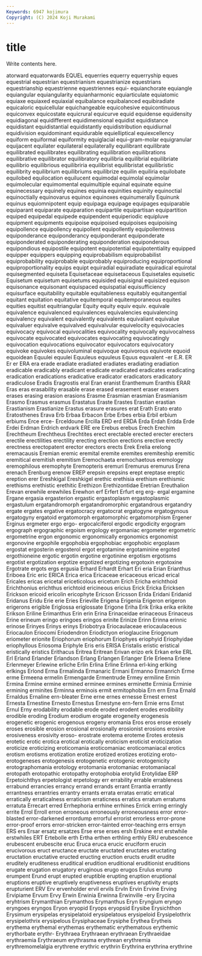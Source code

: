 ```yaml
---
Keywords: 6947 kojimura
Copyright: (C) 2024 Koji Murakami
---
```


# title

Write contents here.



atorward equatorwards EQUEL equerries equerry equerryship eques equestrial equestrian equestrianism
equestrianize equestrians equestrianship equestrienne equestriennes equi- equianchorate equiangle equiangular equiangularity
equianharmonic equiarticulate equiatomic equiaxe equiaxed equiaxial equibalance equibalanced equibiradiate equicaloric
equicellular equichangeable equicohesive equicontinuous equiconvex equicostate equicrural equicurve equid equidense
equidensity equidiagonal equidifferent equidimensional equidist equidistance equidistant equidistantial equidistantly equidistribution
equidiurnal equidivision equidominant equidurable equielliptical equiexcellency equiform equiformal equiformity equiglacial
equi-gram-molar equigranular equijacent equilater equilateral equilaterally equilibrant equilibrate equilibrated equilibrates
equilibrating equilibration equilibrations equilibrative equilibrator equilibratory equilibria equilibrial equilibriate equilibrio
equilibrious equilibriria equilibrist equilibristat equilibristic equilibrity equilibrium equilibriums equilibrize equilin
equiliria equilobate equilobed equilocation equilucent equimodal equimolal equimolar equimolecular equimomental
equimultiple equinal equinate equine equinecessary equinely equines equinia equinities equinity
equinoctial equinoctially equinovarus equinox equinoxes equinumerally Equinunk equinus equiomnipotent equip
equipaga equipage equipages equiparable equiparant equiparate equiparation equipartile equipartisan equipartition
equiped equipedal equipede equipendent equiperiodic equipluve equipment equipments equipoise equipoised
equipoises equipoising equipollence equipollency equipollent equipollently equipollentness equiponderance equiponderancy equiponderant
equiponderate equiponderated equiponderating equiponderation equiponderous equipondious equipostile equipotent equipotential equipotentiality
equipped equipper equippers equipping equiprobabilism equiprobabilist equiprobability equiprobable equiprobably equiproducing
equiproportional equiproportionality equips equipt equiradial equiradiate equiradical equirotal equisegmented equiseta
Equisetaceae equisetaceous Equisetales equisetic Equisetum equisetum equisetums equisided equisignal equisized
equison equisonance equisonant equispaced equispatial equisufficiency equisurface equitability equitable equitableness
equitably equitangential equitant equitation equitative equitemporal equitemporaneous equites equities equitist
equitriangular Equity equity equiv equiv. equivale equivalence equivalenced equivalences equivalencies
equivalencing equivalency equivalent equivalently equivalents equivaliant equivalue equivaluer equivalve equivalved
equivalvular equivelocity equivocacies equivocacy equivocal equivocalities equivocality equivocally equivocalness equivocate
equivocated equivocates equivocating equivocatingly equivocation equivocations equivocator equivocators equivocatory equivoke
equivokes equivoluminal equivoque equivorous equivote equoid equoidean Equulei equulei Equuleus
equuleus Equus equvalent -er E.R. ER Er er ERA era
erade eradiate eradiated eradiates eradiating eradiation eradicable eradicably eradicant eradicate
eradicated eradicates eradicating eradication eradications eradicative eradicator eradicators eradicatory eradiculose
Eradis Eragrostis eral Eran eranist Eranthemum Eranthis ERAR Eras eras
erasability erasable erase erased erasement eraser erasers erases erasing erasion
erasions Erasme Erasmian erasmian Erasmianism Erasmo Erasmus erasmus Erastatus Eraste
Erastes Erastian erastian Erastianism Erastianize Erastus erasure erasures erat Erath
Erato erato Eratosthenes Erava Erb Erbaa Erbacon Erbe Erbes erbia
Erbil erbium erbiums Erce erce- Erceldoune Ercilla ERD erd ERDA
Erda Erdah Erdda Erde Erdei Erdman Erdrich erdvark ERE ere
Erebus erebus Erech Erechim Erechtheum Erechtheus Erechtites erect erectable erected
erecter erecters erectile erectilities erectility erecting erection erections erective erectly
erectness erectopatent erector erectors erects Erek Erelia erelong eremacausis Eremian
eremic eremital eremite eremites eremiteship eremitic eremitical eremitish eremitism Eremochaeta
eremochaetous eremology eremophilous eremophyte Eremopteris eremuri Eremurus eremurus Erena erenach
Erenburg erenow EREP erepsin erepsins erept ereptase ereptic ereption erer
Ereshkigal Ereshkigel erethic erethisia erethism erethismic erethisms erethistic erethitic Erethizon
Erethizontidae Eretrian Ereuthalion Erevan erewhile erewhiles Erewhon erf Erfert Erfurt
erg erg- ergal ergamine Ergane ergasia ergasterion ergastic ergastoplasm ergastoplasmic
ergastulum ergatandromorph ergatandromorphic ergatandrous ergatandry ergate ergates ergative ergatocracy ergatocrat
ergatogyne ergatogynous ergatogyny ergatoid ergatomorph ergatomorphic ergatomorphism Ergener Erginus ergmeter
ergo ergo- ergocalciferol ergodic ergodicity ergogram ergograph ergographic ergoism ergology
ergomaniac ergometer ergometric ergometrine ergon ergonomic ergonomically ergonomics ergonomist ergonovine
ergophile ergophobia ergophobiac ergophobic ergoplasm ergostat ergosterin ergosterol ergot ergotamine
ergotaminine ergoted ergothioneine ergotic ergotin ergotine ergotinine ergotism ergotisms ergotist
ergotization ergotize ergotized ergotizing ergotoxin ergotoxine Ergotrate ergots ergs ergusia
Erhard Erhardt Erhart Eri eria Erian Erianthus Eriboea Eric eric
ERICA Erica erica Ericaceae ericaceous ericad erical Ericales ericas ericetal
ericeticolous ericetum Erich Ericha erichthoid Erichthonius erichthus erichtoid ericineous ericius
Erick Ericka Ericksen Erickson ericoid ericolin ericophyte Ericson Ericsson Erida
Eridani Eridanid Eridanus Eridu Erie erie Eries Erieville Erigena Erigenia
Erigeron erigeron erigerons erigible Eriglossa eriglossate Erigone Eriha Erik Erika
erika erikite Erikson Eriline Erimanthus Erin erin Erina Erinaceidae erinaceous
Erinaceus Erine erineum eringo eringoes eringos erinite Erinize Erinn Erinna
erinnic erinose Erinyes Erinys erinys Eriobotrya Eriocaulaceae eriocaulaceous Eriocaulon Eriocomi
Eriodendron Eriodictyon erioglaucine Eriogonum eriometer erionite Eriophorum eriophorum Eriophyes eriophyid
Eriophyidae eriophyllous Eriosoma Eriphyle Eris eris ERISA Eristalis eristic eristical
eristically eristics Erithacus Eritrea Eritrean Erivan erizo erk Erkan erke
ERL Erl Erland Erlander Erlandson Erlang Erlangen Erlanger Erle Erleena
Erlene Erlenmeyer Erlewine erliche Erlin Erlina Erline Erlinna erl-king erlking
erlkings Erlond Erma Ermalinda Ermanaric Ermani Ermanno Ermanrich Erme erme
Ermeena ermelin Ermengarde Ermentrude Ermey ermiline Ermin Ermina Ermine ermine
ermined erminee ermines erminette Erminia Erminie ermining erminites Erminna erminois
ermit ermitophobia Ern ern Erna Ernald Ernaldus Ernaline ern-bleater Erne
erne ernes ernesse Ernest ernest Ernesta Ernestine Ernesto Ernestus Ernestyne
ern-fern Ernie erns Ernst Ernul Erny erodability erodable erode eroded
erodent erodes erodibility erodible eroding Erodium erodium erogate erogeneity erogenesis
erogenetic erogenic erogenous erogeny eromania Eros eros erose erosely eroses
erosible erosion erosional erosionally erosionist erosions erosive erosiveness erosivity eroso-
erostrate erotema eroteme Erotes erotesis erotetic erotic erotica erotical erotically
eroticism eroticist eroticization eroticize eroticizing eroticomania eroticomaniac eroticomaniacal erotics erotism
erotisms erotization erotize erotized erotizes erotizing eroto- erotogeneses erotogenesis erotogenetic
erotogenic erotogenicity erotographomania erotology erotomania erotomaniac erotomaniacal erotopath erotopathic erotopathy
erotophobia erotylid Erotylidae ERP Erpetoichthys erpetologist erpetology err errability errable
errableness errabund errancies errancy errand errands errant Errantia errantly errantness
errantries errantry errants errata erratas erratic erratical erratically erraticalness erraticism
erraticness erratics erratum erratums erratuta Errecart erred Errhephoria errhine errhines
Errick erring erringly errite Errol Erroll erron erroneous erroneously erroneousness
error error-blasted error-darkened errordump errorful errorist errorless error-prone error-proof errors
error-stricken error-tainted error-teaching errs errsyn ERS ers Ersar ersatz ersatzes
Erse erse erses ersh Erskine erst erstwhile erstwhiles ERT Ertebolle
erth Ertha erthen erthling erthly ERU erubescence erubescent erubescite eruc
Eruca eruca erucic eruciform erucin erucivorous eruct eructance eructate eructated
eructates eructating eructation eructative eructed eructing eruction eructs erudit erudite
eruditely eruditeness eruditical erudition eruditional eruditionist eruditions erugate erugation erugatory
eruginous erugo erugos Erulus erump erumpent Erund erupt erupted eruptible
erupting eruption eruptional eruptions eruptive eruptively eruptiveness eruptives eruptivity erupts
erupturient ERV Erv ervenholder ervil ervils ErvIn Ervin Ervine Erving
Ervipiame Ervum Ervy Erwin Erwinia Erwinna Erwinville -ery Erycina eryhtrism
Erymanthian Erymanthos Erymanthus Eryn Eryngium eryngo eryngoes eryngos Eryon eryopid
Eryops eryopsid Erysibe Erysichthon Erysimum erysipelas erysipelatoid erysipelatous erysipeloid Erysipelothrix
erysipelothrix erysipelous Erysiphaceae Erysiphe Erythea Erytheis erythema erythemal erythemas erythematic
erythematous erythemic erythorbate erythr- Erythraea Erythraean erythraean Erythraeidae erythraemia Erythraeum
erythrasma erythrean erythremia erythremomelalgia erythrene erythric erythrin Erythrina erythrina erythrine
